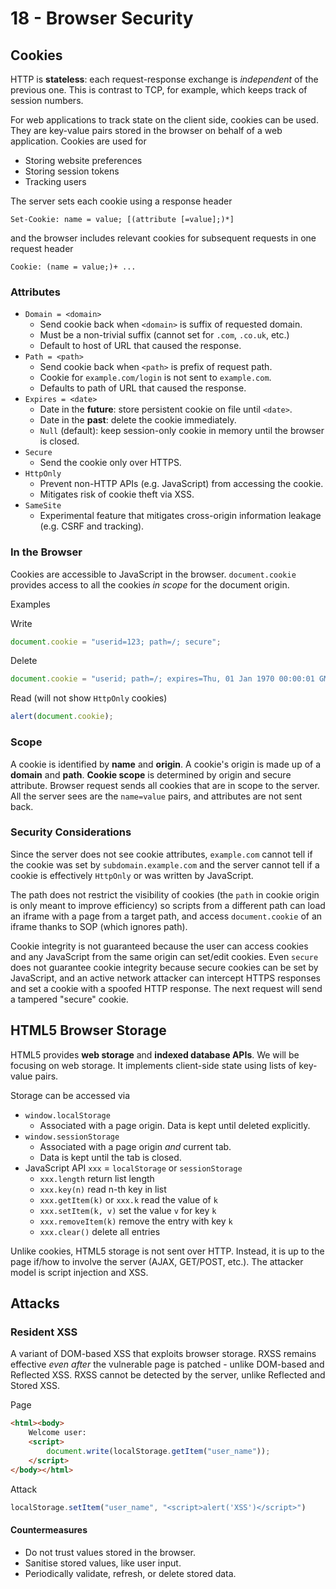 # 18 - Browser Security

## Cookies

HTTP is **stateless**: each request-response exchange is *independent* of the previous one. This is contrast to TCP, for example, which keeps track of session numbers.

For web applications to track state on the client side, cookies can be used. They are key-value pairs stored in the browser on behalf of a web application. Cookies are used for

- Storing website preferences
- Storing session tokens
- Tracking users

The server sets each cookie using a response header

```
Set-Cookie: name = value; [(attribute [=value];)*]
```

and the browser includes relevant cookies for subsequent requests in one request header

```
Cookie: (name = value;)+ ...
```

### Attributes

- `Domain = <domain>`
  - Send cookie back when `<domain>` is suffix of requested domain.
  - Must be a non-trivial suffix (cannot set for `.com`, `.co.uk`, etc.)
  - Default to host of URL that caused the response.
- `Path = <path>`
  - Send cookie back when `<path>` is prefix of request path.
  - Cookie for `example.com/login` is not sent to `example.com`.
  - Defaults to path of URL that caused the response.
- `Expires = <date>`
  - Date in the **future**: store persistent cookie on file until `<date>`.
  - Date in the **past**: delete the cookie immediately.
  - `Null` (default): keep session-only cookie in memory until the browser is closed.
- `Secure`
  - Send the cookie only over HTTPS.
- `HttpOnly`
  - Prevent non-HTTP APIs (e.g. JavaScript) from accessing the cookie.
  - Mitigates risk of cookie theft via XSS.
- `SameSite`
  - Experimental feature that mitigates cross-origin information leakage (e.g. CSRF and tracking).

### In the Browser

Cookies are accessible to JavaScript in the browser. `document.cookie` provides access to all the cookies *in scope* for the document origin.

Examples

Write

```javascript
document.cookie = "userid=123; path=/; secure";
```

Delete

```javascript
document.cookie = "userid; path=/; expires=Thu, 01 Jan 1970 00:00:01 GMT";
```

Read (will not show `HttpOnly` cookies)

```javascript
alert(document.cookie);
```

### Scope

A cookie is identified by **name** and **origin**. A cookie's origin is made up of a **domain** and **path**. **Cookie scope** is determined by origin and secure attribute. Browser request sends all cookies that are in scope to the server. All the server sees are the `name=value` pairs, and attributes are not sent back.

### Security Considerations

Since the server does not see cookie attributes, `example.com` cannot tell if the cookie was set by `subdomain.example.com` and the server cannot tell if a cookie is effectively `HttpOnly` or was written by JavaScript.

The path does not restrict the visibility of cookies (the `path` in cookie origin is only meant to improve efficiency) so scripts from a different path can load an iframe with a page from a target path, and access `document.cookie` of an iframe thanks to SOP (which ignores path).

Cookie integrity is not guaranteed because the user can access cookies and any JavaScript from the same origin can set/edit cookies. Even `secure` does not guarantee cookie integrity because secure cookies can be set by JavaScript, and an active network attacker can intercept HTTPS responses and set a cookie with a spoofed HTTP response. The next request will send a tampered "secure" cookie.

## HTML5 Browser Storage

HTML5 provides **web storage** and **indexed database APIs**. We will be focusing on web storage. It implements client-side state using lists of key-value pairs.

Storage can be accessed via

- `window.localStorage`
  - Associated with a page origin. Data is kept until deleted explicitly.
- `window.sessionStorage`
  - Associated with a page origin *and* current tab.
  - Data is kept until the tab is closed.
- JavaScript API `xxx` = `localStorage` or `sessionStorage`
  - `xxx.length` return list length
  - `xxx.key(n)` read n-th key in list
  - `xxx.getItem(k)` or `xxx.k` read the value of `k`
  - `xxx.setItem(k, v)` set the value `v` for key `k`
  - `xxx.removeItem(k)` remove the entry with key `k`
  - `xxx.clear()` delete all entries

Unlike cookies, HTML5 storage is not sent over HTTP. Instead, it is up to the page if/how to involve the server (AJAX, GET/POST, etc.). The attacker model is script injection and XSS.

## Attacks

### Resident XSS

A variant of DOM-based XSS that exploits browser storage. RXSS remains effective *even after* the vulnerable page is patched - unlike DOM-based and Reflected XSS. RXSS cannot be detected by the server, unlike Reflected and Stored XSS.

Page

```html
<html><body>
    Welcome user:
    <script>
    	document.write(localStorage.getItem("user_name"));
    </script>
</body></html>
```

Attack

```javascript
localStorage.setItem("user_name", "<script>alert('XSS')</script>")
```

#### Countermeasures

- Do not trust values stored in the browser.
- Sanitise stored values, like user input.
- Periodically validate, refresh, or delete stored data.